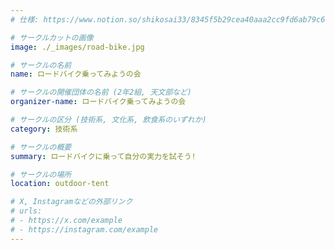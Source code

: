 ```yaml
---
# 仕様: https://www.notion.so/shikosai33/8345f5b29cea40aaa2cc9fd6ab79c6a6?pvs=4#5438a1577b604f39a67658a72f2283b8

# サークルカットの画像
image: ./_images/road-bike.jpg

# サークルの名前
name: ロードバイク乗ってみようの会

# サークルの開催団体の名前 (2年2組, 天文部など)
organizer-name: ロードバイク乗ってみようの会

# サークルの区分 (技術系, 文化系, 飲食系のいずれか)
category: 技術系

# サークルの概要
summary: ロードバイクに乗って自分の実力を試そう!

# サークルの場所
location: outdoor-tent

# X, Instagramなどの外部リンク
# urls:
# - https://x.com/example
# - https://instagram.com/example
---
```

